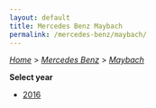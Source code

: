 ```yaml
---
layout: default
title: Mercedes Benz Maybach
permalink: /mercedes-benz/maybach/
---
```

[*Home*](/) > [*Mercedes Benz*](/mercedes-benz/) > [*Maybach*](/mercedes-benz/maybach/)

**Select year**

- [2016](/mercedes-benz/maybach/2016/)